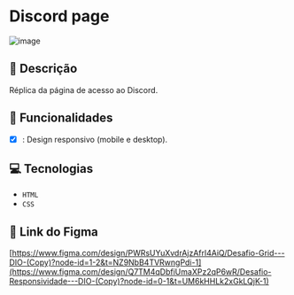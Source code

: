 # Discord page
![image](https://github.com/user-attachments/assets/3ecba679-e6b4-4b3b-a47b-c8c9e642bc6e)

## 📑 Descrição
Réplica da página de acesso ao Discord.

## 🎯 Funcionalidades
- [x] : Design responsivo (mobile e desktop).

## 💻 Tecnologias 
- `HTML`
- `CSS`
  
## 🎨 Link do Figma
[https://www.figma.com/design/PWRsUYuXvdrAjzAfrl4AiQ/Desafio-Grid---DIO-(Copy)?node-id=1-2&t=NZ9NbB4TVRwngPdi-1](https://www.figma.com/design/Q7TM4qDbfiUmaXPz2qP6wR/Desafio-Responsividade---DIO-(Copy)?node-id=0-1&t=UM6kHHLk2xGkLQjK-1)

